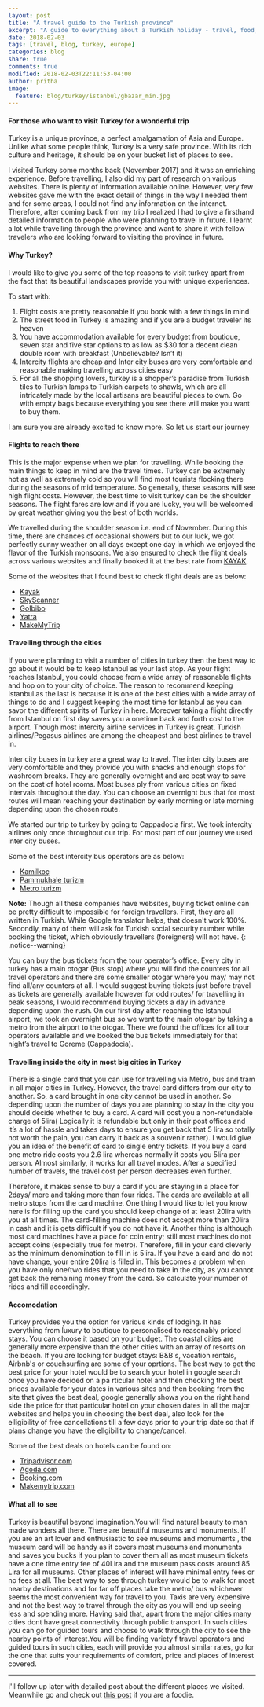 ```yaml
---
layout: post
title: "A travel guide to the Turkish province"
excerpt: "A guide to everything about a Turkish holiday - travel, food, local life and more"
date: 2018-02-03
tags: [travel, blog, turkey, europe]
categories: blog
share: true
comments: true
modified: 2018-02-03T22:11:53-04:00
author: pritha
image:
  feature: blog/turkey/istanbul/gbazar_min.jpg
---
```


#### For those who want to visit Turkey for a wonderful trip

Turkey is a unique province, a perfect amalgamation of Asia and Europe. Unlike what some people think, Turkey is a very safe province. With its rich culture and heritage, it should be on your bucket list of places to see.

I visited Turkey some months back (November 2017) and it was an enriching experience. Before travelling, I also did my part of research on various websites. There is plenty of information available online. However, very few websites gave me with the exact detail of things in the way I needed them and for some areas, I could not find any information on the internet. Therefore, after coming back from my trip I realized I had to give a firsthand detailed information to people who were planning to travel in future. I learnt a lot while travelling through the province and want to share it with fellow travelers who are looking forward to visiting the province in future.

#### Why Turkey?

I would like to give you some of the top reasons to visit turkey apart from the fact that its beautiful landscapes provide you with unique experiences.

To start with:

1.	Flight costs are pretty reasonable if you book with a few things in mind
2.	The street food in Turkey is amazing and if you are a budget traveler its heaven
3.	You have accommodation available for every budget from boutique, seven star and five star options to as low as $30 for a decent clean double room with breakfast (Unbelievable? Isn’t it)
4.	Intercity flights are cheap and Inter city buses are very comfortable and reasonable making travelling across cities easy
5.	For all the shopping lovers, turkey is a shopper’s paradise from Turkish tiles to Turkish lamps to Turkish carpets to shawls, which are all intricately made by the local artisans are beautiful pieces to own. Go with empty bags because everything you see there will make you want to buy them.

I am sure you are already excited to know more. So let us start our journey

#### Flights to reach there

This is the major expense when we plan for travelling. While booking the main things to keep in mind are the travel times. Turkey can be extremely hot as well as extremely cold so you will find most tourists flocking there during the seasons of mid temperature. So generally, these seasons will see high flight costs. However, the best time to visit turkey can be the shoulder seasons. The flight fares are low and if you are lucky, you will be welcomed by great weather giving you the best of both worlds. 

We travelled during the shoulder season i.e. end of November. During this time, there are chances of occasional showers but to our luck, we got perfectly sunny weather on all days except one day in which we enjoyed the flavor of the Turkish monsoons. We also ensured to check the flight deals across various websites and finally booked it at the best rate from [KAYAK](https://www.kayak.co.in/).

Some of the websites that I found best to check flight deals are as below:

* [Kayak](https://www.kayak.co.in/)
* [SkyScanner](https://www.skyscanner.co.in/)
* [GoIbibo](https://www.goibibo.com/)
* [Yatra](https://www.yatra.com/)
* [MakeMyTrip](https://www.makemytrip.com/)

#### Travelling through the cities

If you were planning to visit a number of cities in turkey then the best way to go about it would be to keep Istanbul as your last stop. As your flight reaches Istanbul, you could choose from a wide array of reasonable flights and hop on to your city of choice. The reason to recommend keeping Istanbul as the last is because it is one of the best cities with a wide array of things to do and I suggest keeping the most time for Istanbul as you can savor the different spirits of Turkey in here. Moreover taking a flight directly from Istanbul on first day saves you a onetime back and forth cost to the airport.
Though most intercity airline services in Turkey is great. Turkish airlines/Pegasus airlines are among the cheapest and best airlines to travel in.

Inter city buses in turkey are a great way to travel. The inter city buses are very comfortable and they provide you with snacks and enough stops for washroom breaks. They are generally overnight and are best way to save on the cost of hotel rooms. Most buses ply from various cities on fixed intervals throughout the day. You can choose an overnight bus that for most routes will mean reaching your destination by early morning or late morning depending upon the chosen route.

We started our trip to turkey by going to Cappadocia first. We took intercity airlines only once throughout our trip. For most part of our journey we used inter city buses.

Some of the best intercity bus operators are as below:

* [Kamilkoç](https://www.kamilkoc.com.tr/)
* [Pammukhale turizm](https://www.pamukkale.com.tr/)
* [Metro turizm](https://www.metroturizm.com.tr/)

**Note:** Though all these companies have websites, buying ticket online can be pretty difficult to impossible for foreign travellers. First, they are all written in Turkish. While Google translator helps, that doesn't work 100%. Secondly, many of them will ask for Turkish social security number while booking the ticket, which obviously travellers (foreigners) will not have.
{: .notice--warning}

You can buy the bus tickets from the tour operator’s office. Every city in turkey has a main otogar (Bus stop) where you will find the counters for all travel operators and there are some smaller otogar where you may/ may not find all/any counters at all. I would suggest buying tickets just before travel as tickets are generally available however for odd routes/ for travelling in peak seasons, I would recommend buying tickets a day in advance depending upon the rush. On our first day after reaching the Istanbul airport, we took an overnight bus so we went to the main otogar by taking a metro from the airport to the otogar. There we found the offices for all tour operators available and we booked the bus tickets immediately for that night’s travel to Goreme (Cappadocia).

#### Travelling inside the city in most big cities in Turkey

There is a single card that you can use for travelling via Metro, bus and tram in all major cities in Turkey. However, the travel card differs from our city to another. So, a card brought in one city cannot be used in another. So depending upon the number of days you are planning to stay in the city you should decide whether to buy a card. A card will cost you a non-refundable charge of 5lira( Logically it is refundable but only in their post offices and it’s a lot of hassle and takes days to ensure you get back that 5 lira so totally not worth the pain, you can carry it back as a souvenir rather). I would give you an idea of the benefit of card to single entry tickets. If you buy a card one metro ride costs you 2.6 lira whereas normally it costs you 5lira per person. Almost similarly, it works for all travel modes. After a specified number of travels, the travel cost per person decreases even further.

Therefore, it makes sense to buy a card if you are staying in a place for 2days/ more and taking more than four rides. The cards are available at all metro stops from the card machine. One thing I would like to let you know here is for filling up the card you should keep change of at least 20lira with you at all times. The card-filling machine does not accept more than 20lira in cash and it is gets difficult if you do not have it. Another thing is although most card machines have a place for coin entry; still most machines do not accept coins (especially true for metro). Therefore, fill in your card cleverly as the minimum denomination to fill in is 5lira. If you have a card and do not have change, your entire 20lira is filled in. This becomes a problem when you have only one/two rides that you need to take in the city, as you cannot get back the remaining money from the card. So calculate your number of rides and fill accordingly.

#### Accomodation

Turkey provides you  the option for various kinds of lodging. It has everything from luxury to boutique to personalised to reasonably priced stays. You can choose it based on your budget. The coastal cities are generally more expensive than the other cities with an array of resorts on the beach. If you are looking for budget stays: B&B's, vacation rentals, Airbnb's or couchsurfing are some of your oprtions. The best way to get the best price for your hotel would be to search your hotel in google search once you have decided on a pa rticular hotel and then checking the best prices available for your dates in various sites and then booking from the site that gives the best deal, google generally shows you on the right hand side the price for that particular hotel on your chosen dates in all the major websites and helps you in choosing the best deal, also look for the elligibility of free cancellations till a few days prior to your trip date so that if plans change you have the ellgibility to change/cancel.

Some of the best deals on hotels can be found on:

* [Tripadvisor.com](https://www.tripadvisor.in/)
* [Agoda.com](https://www.agoda.com/en-in/)
* [Booking.com](https://www.booking.com)
* [Makemytrip.com](https://www.makemytrip.com/)

#### What all to see

Turkey is beautiful beyond imagination.You will find natural beauty to man made wonders all there. There are beautiful museums and monuments. If you are an art lover and enthusiastic to see museums and monuments , the museum card will be handy as it covers most museums and monuments and saves you bucks if you plan to cover them all as most museum tickets have a one time entry fee of 40Lira and the museum pass costs around 85 Lira for all museums. Other places of interest will have minimal entry fees or no fees at all. The best way to see through turkey would be to walk for most nearby destinations and for far off places take the metro/ bus whichever seems the most convenient way for travel  to you. Taxis are very expensive and not the best way to travel through the city as you will end up seeing less and spending more. Having said that, apart from the major cities many cities dont have great connectivity through public transport. In such cities you can go for guided tours and choose to walk through the city to see the nearby points of interest.You will be finding variety f travel operators and guided tours in such cities, each will provide you almost similar rates, go for the one that suits your requirements of comfort, price and places of interest covered.

----

I'll follow up later with detailed post about the different places we visited. Meanwhile go and check out [this post](/blog/turkish-food/) if you are a foodie.

